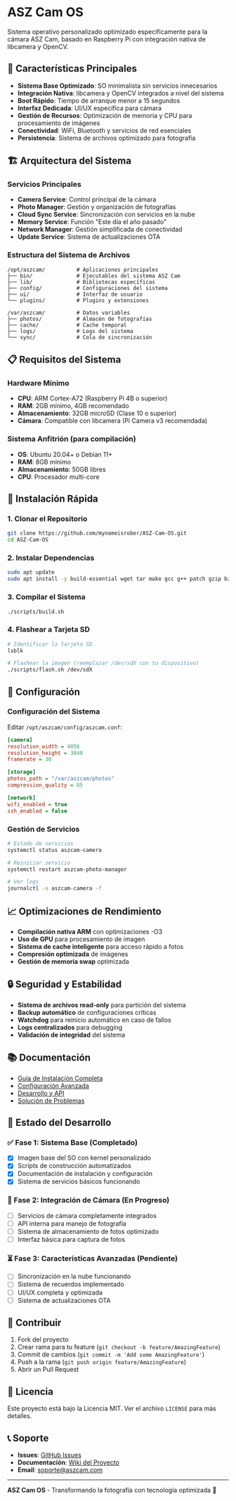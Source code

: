 # ASZ Cam OS

Sistema operativo personalizado optimizado específicamente para la cámara ASZ Cam, basado en Raspberry Pi con integración nativa de libcamera y OpenCV.

## 🚀 Características Principales

- **Sistema Base Optimizado**: SO minimalista sin servicios innecesarios
- **Integración Nativa**: libcamera y OpenCV integrados a nivel del sistema
- **Boot Rápido**: Tiempo de arranque menor a 15 segundos
- **Interfaz Dedicada**: UI/UX específica para cámara
- **Gestión de Recursos**: Optimización de memoria y CPU para procesamiento de imágenes
- **Conectividad**: WiFi, Bluetooth y servicios de red esenciales
- **Persistencia**: Sistema de archivos optimizado para fotografía

## 🏗️ Arquitectura del Sistema

### Servicios Principales
- **Camera Service**: Control principal de la cámara
- **Photo Manager**: Gestión y organización de fotografías
- **Cloud Sync Service**: Sincronización con servicios en la nube
- **Memory Service**: Función "Este día el año pasado"
- **Network Manager**: Gestión simplificada de conectividad
- **Update Service**: Sistema de actualizaciones OTA

### Estructura del Sistema de Archivos
```
/opt/aszcam/          # Aplicaciones principales
├── bin/              # Ejecutables del sistema ASZ Cam
├── lib/              # Bibliotecas específicas
├── config/           # Configuraciones del sistema
├── ui/               # Interfaz de usuario
└── plugins/          # Plugins y extensiones

/var/aszcam/          # Datos variables
├── photos/           # Almacén de fotografías
├── cache/            # Cache temporal
├── logs/             # Logs del sistema
└── sync/             # Cola de sincronización
```

## 📋 Requisitos del Sistema

### Hardware Mínimo
- **CPU**: ARM Cortex-A72 (Raspberry Pi 4B o superior)
- **RAM**: 2GB mínimo, 4GB recomendado
- **Almacenamiento**: 32GB microSD (Clase 10 o superior)
- **Cámara**: Compatible con libcamera (Pi Camera v3 recomendada)

### Sistema Anfitrión (para compilación)
- **OS**: Ubuntu 20.04+ o Debian 11+
- **RAM**: 8GB mínimo
- **Almacenamiento**: 50GB libres
- **CPU**: Procesador multi-core

## 🔧 Instalación Rápida

### 1. Clonar el Repositorio
```bash
git clone https://github.com/mynameisrober/ASZ-Cam-OS.git
cd ASZ-Cam-OS
```

### 2. Instalar Dependencias
```bash
sudo apt update
sudo apt install -y build-essential wget tar make gcc g++ patch gzip bzip2 unzip rsync file bc
```

### 3. Compilar el Sistema
```bash
./scripts/build.sh
```

### 4. Flashear a Tarjeta SD
```bash
# Identificar la tarjeta SD
lsblk

# Flashear la imagen (reemplazar /dev/sdX con tu dispositivo)
./scripts/flash.sh /dev/sdX
```

## 🔧 Configuración

### Configuración del Sistema
Editar `/opt/aszcam/config/aszcam.conf`:
```ini
[camera]
resolution_width = 4056
resolution_height = 3040
framerate = 30

[storage]
photos_path = "/var/aszcam/photos"
compression_quality = 85

[network]
wifi_enabled = true
ssh_enabled = false
```

### Gestión de Servicios
```bash
# Estado de servicios
systemctl status aszcam-camera

# Reiniciar servicio
systemctl restart aszcam-photo-manager

# Ver logs
journalctl -u aszcam-camera -f
```

## 📈 Optimizaciones de Rendimiento

- **Compilación nativa ARM** con optimizaciones -O3
- **Uso de GPU** para procesamiento de imagen
- **Sistema de cache inteligente** para acceso rápido a fotos
- **Compresión optimizada** de imágenes
- **Gestión de memoria swap** optimizada

## 🔒 Seguridad y Estabilidad

- **Sistema de archivos read-only** para partición del sistema
- **Backup automático** de configuraciones críticas
- **Watchdog** para reinicio automático en caso de fallos
- **Logs centralizados** para debugging
- **Validación de integridad** del sistema

## 📚 Documentación

- [Guía de Instalación Completa](docs/installation.md)
- [Configuración Avanzada](docs/configuration.md)
- [Desarrollo y API](docs/development.md)
- [Solución de Problemas](docs/troubleshooting.md)

## 🚦 Estado del Desarrollo

### ✅ Fase 1: Sistema Base (Completado)
- [x] Imagen base del SO con kernel personalizado
- [x] Scripts de construcción automatizados
- [x] Documentación de instalación y configuración
- [x] Sistema de servicios básicos funcionando

### 🔄 Fase 2: Integración de Cámara (En Progreso)
- [ ] Servicios de cámara completamente integrados
- [ ] API interna para manejo de fotografía
- [ ] Sistema de almacenamiento de fotos optimizado
- [ ] Interfaz básica para captura de fotos

### ⏳ Fase 3: Características Avanzadas (Pendiente)
- [ ] Sincronización en la nube funcionando
- [ ] Sistema de recuerdos implementado
- [ ] UI/UX completa y optimizada
- [ ] Sistema de actualizaciones OTA

## 🤝 Contribuir

1. Fork del proyecto
2. Crear rama para tu feature (`git checkout -b feature/AmazingFeature`)
3. Commit de cambios (`git commit -m 'Add some AmazingFeature'`)
4. Push a la rama (`git push origin feature/AmazingFeature`)
5. Abrir un Pull Request

## 📄 Licencia

Este proyecto está bajo la Licencia MIT. Ver el archivo `LICENSE` para más detalles.

## 📞 Soporte

- **Issues**: [GitHub Issues](https://github.com/mynameisrober/ASZ-Cam-OS/issues)
- **Documentación**: [Wiki del Proyecto](https://github.com/mynameisrober/ASZ-Cam-OS/wiki)
- **Email**: soporte@aszcam.com

---

**ASZ Cam OS** - Transformando la fotografía con tecnología optimizada 📸
